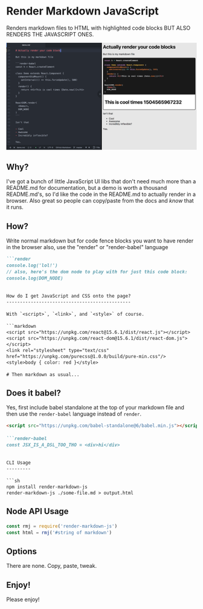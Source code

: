 Render Markdown JavaScript
==========================

Renders markdown files to HTML with highlighted code blocks BUT ALSO RENDERS THE JAVASCRIPT ONES.

![screenshot](./screenshot.png)

Why?
---

I've got a bunch of little JavaScript UI libs that don't need much more than a README.md for documentation, but a demo is worth a thousand README.md's, so I'd like the code in the README.md to actually render in a browser. Also great so people can copy/paste from the docs and *know* that it runs.

How?
----

Write normal markdown but for code fence blocks you want to have render in the browser also, use the "render" or "render-babel" language

```markdown
```render
console.log('lol!')
// also, here's the dom node to play with for just this code block:
console.log(DOM_NODE)
```
```

How do I get JavaScript and CSS onto the page?
----------------------------------------------

With `<script>`, `<link>`, and `<style>` of course.

```markdown
<script src="https://unpkg.com/react@15.6.1/dist/react.js"></script>
<script src="https://unpkg.com/react-dom@15.6.1/dist/react-dom.js"></script>
<link rel="stylesheet" type="text/css" href="https://unpkg.com/purecss@1.0.0/build/pure-min.css"/>
<style>body { color: red }</style>

# Then markdown as usual...
```

Does it babel?
--------------

Yes, first include babel standalone at the top of your markdown file and then use the `render-babel` language instead of `render`.

```markdown
<script src="https://unpkg.com/babel-standalone@6/babel.min.js"></script>

```render-babel
const JSX_IS_A_DSL_TOO_THO = <div>hi</div>
```
```

CLI Usage
---------

```sh
npm install render-markdown-js
render-markdown-js ./some-file.md > output.html
```

Node API Usage
--------------

```js
const rmj = require('render-markdown-js')
const html = rmj('#string of markdown')
```

Options
-------

There are none. Copy, paste, tweak.

Enjoy!
------

Please enjoy!
